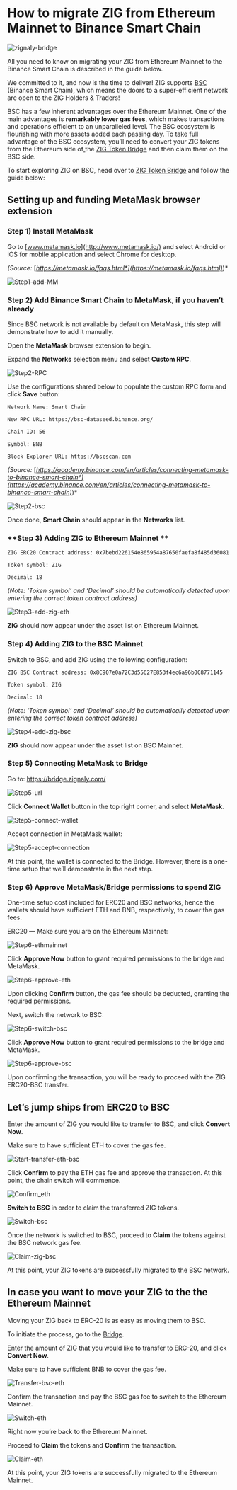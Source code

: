 # How to migrate ZIG from Ethereum Mainnet to Binance Smart Chain

![zignaly-bridge](.images/migrate_zig/zignaly-bridge.png)

All you need to know on migrating your ZIG from Ethereum Mainnet to the Binance Smart Chain is described in the guide below.

We committed to it, and now is the time to deliver! ZIG supports [BSC](https://www.binance.org/en/smartChain) (Binance Smart Chain), which means the doors to a super-efficient network are open to the ZIG Holders & Traders!

BSC has a few inherent advantages over the Ethereum Mainnet. One of the main advantages is **remarkably lower gas fees**, which makes transactions and operations efficient to an unparalleled level. The BSC ecosystem is flourishing with more assets added each passing day. To take full advantage of the BSC ecosystem, you’ll need to convert your ZIG tokens from the Ethereum side of[ ](https://www.binance.org/en/bridge)the [ZIG Token Bridge](https://bridge.zignaly.com/) and then claim them on the BSC side.

To start exploring ZIG on BSC, head over to [ZIG Token Bridge](https://bridge.zignaly.com/) and follow the guide below:

## **Setting up and funding MetaMask browser extension**

### Step 1) Install MetaMask

Go to [www.metamask.io](http://www.metamask.io/) and select Android or iOS for mobile application and select Chrome for desktop. 

*(Source:* [*https://metamask.io/faqs.html*](https://metamask.io/faqs.html)*)*

![Step1-add-MM](.images/migrate_zig/gifs/Step1-add-MM.gif)

### **Step 2) Add Binance Smart Chain to MetaMask, if you haven’t already** 

Since BSC network is not available by default on MetaMask, this step will demonstrate how to add it manually.

Open the **MetaMask** browser extension to begin.

Expand the **Networks** selection menu and select **Custom RPC**.

![Step2-RPC](.images/migrate_zig/gifs/Step2-RPC.gif)

Use the configurations shared below to populate the custom RPC form and click **Save** button:

```note
Network Name: Smart Chain

New RPC URL: https://bsc-dataseed.binance.org/

Chain ID: 56

Symbol: BNB

Block Explorer URL: https://bscscan.com
```

*(Source:* [*https://academy.binance.com/en/articles/connecting-metamask-to-binance-smart-chain*](https://academy.binance.com/en/articles/connecting-metamask-to-binance-smart-chain)*)*

![Step2-bsc](.images/migrate_zig/gifs/Step2-bsc-0247583.gif)

Once done, **Smart Chain** should appear in the **Networks** list.

### **Step 3) Adding ZIG to Ethereum Mainnet ** 

```note
ZIG ERC20 Contract address: 0x7bebd226154e865954a87650faefa8f485d36081

Token symbol: ZIG

Decimal: 18
```

*(Note: ‘Token symbol’ and ‘Decimal’ should be automatically detected upon entering the correct token contract address)*

![Step3-add-zig-eth](.images/migrate_zig/gifs/Step3-add-zig-eth.gif)

**ZIG** should now appear under the asset list on Ethereum Mainnet.

### **Step 4) Adding ZIG to the BSC Mainnet** 

Switch to BSC, and add ZIG using the following configuration:

```note
ZIG BSC Contract address: 0x8C907e0a72C3d55627E853f4ec6a96b0C8771145

Token symbol: ZIG

Decimal: 18
```

*(Note: ‘Token symbol’ and ‘Decimal’ should be automatically detected upon entering the correct token contract address)*

![Step4-add-zig-bsc](.images/migrate_zig/gifs/Step4-add-zig-bsc.gif)

**ZIG** should now appear under the asset list on BSC Mainnet.

### **Step 5) Connecting MetaMask to Bridge**

Go to: https://bridge.zignaly.com/

![Step5-url](.images/migrate_zig/gifs/Step5-url.gif)

Click **Connect Wallet** button in the top right corner, and select **MetaMask**.

![Step5-connect-wallet](.images/migrate_zig/gifs/Step5-connect-wallet.gif)

Accept connection in MetaMask wallet:

![Step5-accept-connection](.images/migrate_zig/gifs/Step5-accept-connection.gif)

At this point, the wallet is connected to the Bridge. However, there is a one-time setup that we’ll demonstrate in the next step.

### **Step 6) Approve MetaMask/Bridge permissions to spend ZIG**

One-time setup cost included for ERC20 and BSC networks, hence the wallets should have sufficient ETH and BNB, respectively, to cover the gas fees.

ERC20 — Make sure you are on the Ethereum Mainnet:

![Step6-ethmainnet](.images/migrate_zig/gifs/Step6-ethmainnet.gif)

Click **Approve Now** button to grant required permissions to the bridge and MetaMask.

![Step6-approve-eth](.images/migrate_zig/gifs/Step6-approve-eth.gif)

Upon clicking **Confirm** button, the gas fee should be deducted, granting the required permissions.

Next, switch the network to BSC:

![Step6-switch-bsc](.images/migrate_zig/gifs/Step6-switch-bsc.gif)

Click **Approve Now** button to grant required permissions to the bridge and MetaMask.

![Step6-approve-bsc](.images/migrate_zig/gifs/Step6-approve-bsc.gif)

Upon confirming the transaction, you will be ready to proceed with the ZIG ERC20-BSC transfer.

## **Let’s jump ships from ERC20 to BSC**

Enter the amount of ZIG you would like to transfer to BSC, and click **Convert Now**. 

Make sure to have sufficient ETH to cover the gas fee.

![Start-transfer-eth-bsc](.images/migrate_zig/gifs/Start-transfer-eth-bsc.gif)

Click **Confirm** to pay the ETH gas fee and approve the transaction. At this point, the chain switch will commence.

![Confirm_eth](.images/migrate_zig/gifs/Confirm_eth.gif)

**Switch to BSC** in order to claim the transferred ZIG tokens.

![Switch-bsc](.images/migrate_zig/gifs/Switch-bsc.gif)

Once the network is switched to BSC, proceed to **Claim** the tokens against the BSC network gas fee.

![Claim-zig-bsc](.images/migrate_zig/gifs/Claim-zig-bsc.gif)

At this point, your ZIG tokens are successfully migrated to the BSC network.

## In case you want to move your ZIG to the the Ethereum Mainnet

Moving your ZIG back to ERC-20 is as easy as moving them to BSC.

To initiate the process, go to the [Bridge](https://bridge.zignaly.com/).

Enter the amount of ZIG that you would like to transfer to ERC-20, and click **Convert Now**.

Make sure to have sufficient BNB to cover the gas fee.

![Transfer-bsc-eth](.images/migrate_zig/gifs/Transfer-bsc-eth.gif)

Confirm the transaction and pay the BSC gas fee to switch to the Ethereum Mainnet.

![Switch-eth](.images/migrate_zig/gifs/Switch-eth.gif)

Right now you’re back to the Ethereum Mainnet.

Proceed to **Claim** the tokens and **Confirm** the transaction.

![Claim-eth](.images/migrate_zig/gifs/Claim-eth.gif)

At this point, your ZIG tokens are successfully migrated to the Ethereum Mainnet.